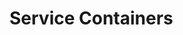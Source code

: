 # Service Containers

<!-- MarkdownTOC depth=4 autolink=true bracket=round -->

<!-- /MarkdownTOC -->

